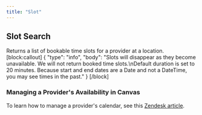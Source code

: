 ```yaml
---
title: "Slot"
---
```

## Slot Search

Returns a list of bookable time slots for a provider at a location.
[block:callout]
{
  "type": "info",
  "body": "Slots will disappear as they become unavailable. We will not return booked time slots.\nDefault duration is set to 20 minutes. Because start and end dates are a Date and not a DateTime, you may see times in the past."
}
[/block]
### Managing a Provider's Availability in Canvas

To learn how to manage a provider's calendar, see this [Zendesk article](https://canvas-medical.zendesk.com/hc/en-us/articles/360058400553-Managing-provider-schedule-availability).